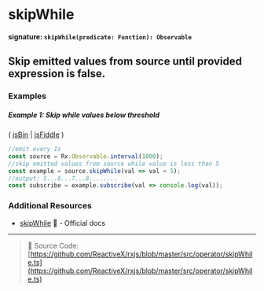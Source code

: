 # skipWhile

#### signature: `skipWhile(predicate: Function): Observable`

## Skip emitted values from source until provided expression is false.

### Examples

##### Example 1: Skip while values below threshold

( [jsBin](http://jsbin.com/bemikuleya/edit?js,console) |
[jsFiddle](https://jsfiddle.net/btroncone/3ymfxb09/) )

```js
//emit every 1s
const source = Rx.Observable.interval(1000);
//skip emitted values from source while value is less than 5
const example = source.skipWhile(val => val < 5);
//output: 5...6...7...8........
const subscribe = example.subscribe(val => console.log(val));
```

### Additional Resources

* [skipWhile](http://reactivex.io/rxjs/class/es6/Observable.js~Observable.html#instance-method-skipWhile)
  :newspaper: - Official docs

---

> :file_folder: Source Code:
> [https://github.com/ReactiveX/rxjs/blob/master/src/operator/skipWhile.ts](https://github.com/ReactiveX/rxjs/blob/master/src/operator/skipWhile.ts)

